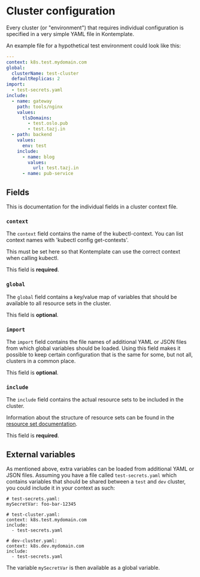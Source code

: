 Cluster configuration
==========================

Every cluster (or "environment") that requires individual configuration is specified in
a very simple YAML file in Kontemplate.

An example file for a hypothetical test environment could look like this:

```yaml
---
context: k8s.test.mydomain.com
global:
  clusterName: test-cluster
  defaultReplicas: 2
import:
  - test-secrets.yaml
include:
  - name: gateway
    path: tools/nginx
    values:
      tlsDomains:
        - test.oslo.pub
        - test.tazj.in
  - path: backend
    values:
      env: test
    include:
      - name: blog
        values:
          url: test.tazj.in
      - name: pub-service
```

## Fields

This is documentation for the individual fields in a cluster context file.

### `context`

The `context` field contains the name of the kubectl-context. You can list context names with
'kubectl config get-contexts'.

This must be set here so that Kontemplate can use the correct context when calling kubectl.

This field is **required**.

### `global`

The `global` field contains a key/value map of variables that should be available to all resource
sets in the cluster.

This field is **optional**.

### `import`

The `import` field contains the file names of additional YAML or JSON files from which global
variables should be loaded. Using this field makes it possible to keep certain configuration that
is the same for some, but not all, clusters in a common place.

This field is **optional**.

### `include`

The `include` field contains the actual resource sets to be included in the cluster.

Information about the structure of resource sets can be found in the [resource set documentation][].

This field is **required**.

## External variables

As mentioned above, extra variables can be loaded from additional YAML or JSON files. Assuming you
have a file called `test-secrets.yaml` which contains variables that should be shared between a `test`
and `dev` cluster, you could include it in your context as such:

```
# test-secrets.yaml:
mySecretVar: foo-bar-12345

# test-cluster.yaml:
context: k8s.test.mydomain.com
include:
  - test-secrets.yaml

# dev-cluster.yaml:
context: k8s.dev.mydomain.com
include:
  - test-secrets.yaml
```

The variable `mySecretVar` is then available as a global variable.

[resource set documentation]: resource-sets.md
